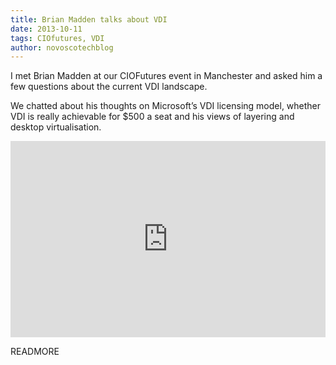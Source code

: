 ```yaml
---
title: Brian Madden talks about VDI
date: 2013-10-11
tags: CIOfutures, VDI
author: novoscotechblog
---
```


I met Brian Madden at our CIOFutures event in Manchester and asked him a few questions about the current VDI landscape.

We chatted about his thoughts on Microsoft’s VDI licensing model, whether VDI is really achievable for $500 a seat and his views of layering and desktop virtualisation.

<style>.embed-container { position: relative; padding-bottom: 56.25%; padding-top: 30px; height: 0; overflow: hidden; max-width: 100%; height: auto; } .embed-container iframe, .embed-container object, .embed-container embed { position: absolute; top: 0; left: 0; width: 100%; height: 100%; }</style><div class='embed-container'><iframe src='http://www.youtube.com/embed/e0p2L8ytI7Y' frameborder='0' allowfullscreen></iframe></div>

READMORE